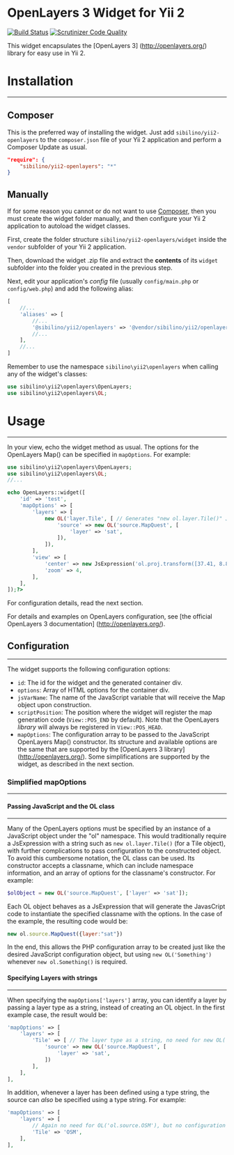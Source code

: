 OpenLayers 3 Widget for Yii 2
===============================
[![Build Status](https://scrutinizer-ci.com/g/Sibilino/yii2-openlayers/badges/build.png?b=master)](https://scrutinizer-ci.com/g/Sibilino/yii2-openlayers/build-status/master)
[![Scrutinizer Code Quality](https://scrutinizer-ci.com/g/Sibilino/yii2-openlayers/badges/quality-score.png?b=master)](https://scrutinizer-ci.com/g/Sibilino/yii2-openlayers/?branch=master)

This widget encapsulates the [OpenLayers 3] (http://openlayers.org/) library for easy use in Yii 2.

# Installation
---------------

## Composer
This is the preferred way of installing the widget. Just add `sibilino/yii2-openlayers` to the `composer.json` file of your Yii 2 application and perform a Composer Update as usual.
```json
"require": {
	"sibilino/yii2-openlayers": "*"
}
```

## Manually

If for some reason you cannot or do not want to use [Composer](https://getcomposer.org/ "Composer"), then you must create the widget folder manually, and then configure your Yii 2 application to autoload the widget classes.

First, create the folder structure `sibilino/yii2-openlayers/widget` inside the `vendor` subfolder of your Yii 2 application.

Then, download the widget .zip file and extract the **contents** of its `widget` subfolder into the folder you created in the previous step.

Next, edit your application's _config_ file (usually `config/main.php` or `config/web.php`) and add the following alias:
```php
[
	//...
	'aliases' => [
		//...
		'@sibilino/yii2/openlayers' => '@vendor/sibilino/yii2/openlayers/widget',
		//...
	],
	//...
]
```

Remember to use the namespace `sibilino\yii2\openlayers` when calling any of the widget's classes:
```php
use sibilino\yii2\openlayers\OpenLayers;
use sibilino\yii2\openlayers\OL;
```

# Usage
--------
In your view, echo the widget method as usual. The options for the OpenLayers Map() can be specified in `mapOptions`. For example:
```php
use sibilino\yii2\openlayers\OpenLayers;
use sibilino\yii2\openlayers\OL;
//...

echo OpenLayers::widget([
	'id' => 'test',
	'mapOptions' => [
		'layers' => [
			new OL('layer.Tile', [ // Generates "new ol.layer.Tile()" JS. See below for an explanation of the OL class.
				'source' => new OL('source.MapQuest', [
					'layer' => 'sat',
				]),
			]),
		],
		'view' => [
			'center' => new JsExpression('ol.proj.transform([37.41, 8.82], "EPSG:4326", "EPSG:3857")'),
			'zoom' => 4,
		],
	],
]);?>
```
For configuration details, read the next section.
 
For details and examples on OpenLayers configuration, see [the official OpenLayers 3 documentation] (http://openlayers.org/).

## Configuration
----------------
The widget supports the following configuration options:
* `id`: The id for the widget and the generated container div.
* `options`: Array of HTML options for the container div.
* `jsVarName`: The name of the JavaScript variable that will receive the Map object upon construction.
* `scriptPosition`: The position where the widget will register the map generation code (`View::POS_END` by default). Note that the OpenLayers _library_ will always be registered in `View::POS_HEAD`.
* `mapOptions`: The configuration array to be passed to the JavaScript OpenLayers Map() constructor. Its structure and available options are the same that are supported by the [OpenLayers 3 library] (http://openlayers.org/). Some simplifications are supported by the widget, as described in the next section.

### Simplified mapOptions
-------------------------
#### Passing JavaScript and the OL class
----------------------------------------
Many of the OpenLayers options must be specified by an instance of a JavaScript object under the "ol" namespace. This would traditionally require a JsExpression with a string such as `new ol.layer.Tile()` (for a Tile object), with further complications to pass configuration to the constructed object.
To avoid this cumbersome notation, the OL class can be used. Its constructor accepts a classname, which can include namespace information, and an array of options for the classname's constructor. For example:
```php
$olObject = new OL('source.MapQuest', ['layer' => 'sat']);
``` 
Each OL object behaves as a JsExpression that will generate the JavasCript code to instantiate the specified classname with the options. In the case of the example, the resulting code would be:
```javascript
new ol.source.MapQuest({layer:"sat"})
```
In the end, this allows the PHP configuration array to be created just like the desired JavaScript configuration object, but using `new OL('Something')` whenever `new ol.Something()` is required.
#### Specifying Layers with strings
-----------------------------------
When specifying the `mapOptions['layers']` array, you can identify a layer by passing a layer type as a string, instead of creating an OL object. In the first example case, the result would be:
```php
'mapOptions' => [
	'layers' => [
		'Tile' => [ // The layer type as a string, no need for new OL('layer.Tile' ...)
			'source' => new OL('source.MapQuest', [
				'layer' => 'sat',
			])
		],
	],
],
```
In addition, whenever a layer has been defined using a type string, the source can _also_ be specified using a type string. For example:
```php
'mapOptions' => [
	'layers' => [
		// Again no need for OL('ol.source.OSM'), but no configuration can be passed to the OSM object in this case.
		'Tile' => 'OSM',
	],
],
```